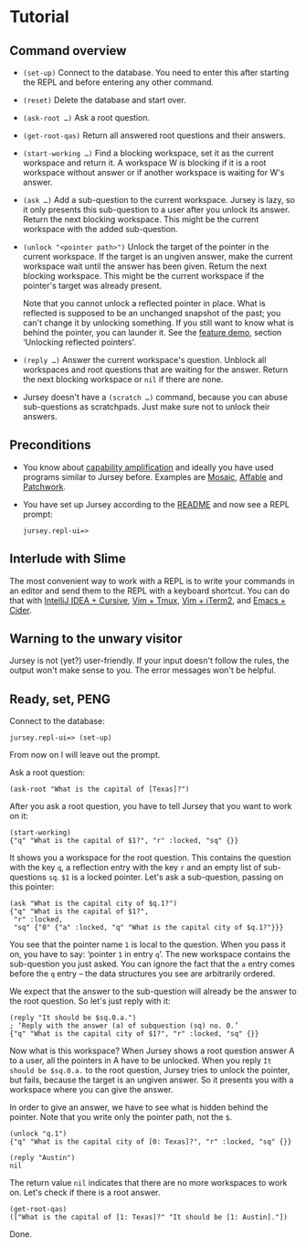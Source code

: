 # Tutorial

## Command overview

- `(set-up)` Connect to the database. You need to enter this after starting the
  REPL and before entering any other command.

- `(reset)` Delete the database and start over.

- `(ask-root …)` Ask a root question.

- `(get-root-qas)` Return all answered root questions and their answers.

- `(start-working …)` Find a blocking workspace, set it as the current workspace
  and return it. A workspace W is blocking if it is a root workspace without
  answer or if another workspace is waiting for W's answer.

- `(ask …)` Add a sub-question to the current workspace. Jursey is lazy, so
  it only presents this sub-question to a user after you unlock its answer.
  Return the next blocking workspace. This might be the current workspace with
  the added sub-question.

- `(unlock "<pointer path>")` Unlock the target of the pointer in the current
  workspace. If the target is an ungiven answer, make the current workspace wait
  until the answer has been given. Return the next blocking workspace. This
  might be the current workspace if the pointer's target was already present.

  Note that you cannot unlock a reflected pointer in place. What is reflected is
  supposed to be an unchanged snapshot of the past; you can't change it by
  unlocking something. If you still want to know what is behind the pointer, you
  can launder it. See the [feature demo](feature_demo.clj), section
  ‘Unlocking reflected pointers’.

- `(reply …)` Answer the current workspace's question. Unblock all workspaces
  and root questions that are waiting for the answer. Return the next blocking
  workspace or `nil` if there are none.

- Jursey doesn't have a `(scratch …)` command, because you can abuse
  sub-questions as scratchpads. Just make sure not to unlock their answers.

## Preconditions

- You know about [capability
  amplification](https://ought.org/projects/factored-cognition/taxonomy) and
  ideally you have used programs similar to Jursey before. Examples are
  [Mosaic](https://github.com/oughtinc/mosaic),
  [Affable](https://github.com/oughtinc/affable/) and
  [Patchwork](https://github.com/oughtinc/patchwork).

- You have set up Jursey according to the [README](/README.md) and now see a
  REPL prompt:

    ```
    jursey.repl-ui=>
    ```


## Interlude with Slime

The most convenient way to work with a REPL is to write your commands in an
editor and send them to the REPL with a keyboard shortcut. You can do that with
[IntelliJ IDEA + Cursive](https://cursive-ide.com/), [Vim +
Tmux](https://github.com/jpalardy/vim-slime), [Vim +
iTerm2](https://github.com/matschaffer/vim-islime2), and [Emacs +
Cider](https://github.com/clojure-emacs/cider).


## Warning to the unwary visitor

Jursey is not (yet?) user-friendly. If your input doesn't follow the rules, the
output won't make sense to you. The error messages won't be helpful.


## Ready, set, PENG

<!-- TODO: Automatically extract a REPL file from this and run it to make sure
that all the commands and results are correct. (RM 2019-02-11) -->

Connect to the database:

```
jursey.repl-ui=> (set-up)
```

From now on I will leave out the prompt.

Ask a root question:

```
(ask-root "What is the capital of [Texas]?")
```

After you ask a root question, you have to tell Jursey that you want to work on
it:

```
(start-working)
{"q" "What is the capital of $1?", "r" :locked, "sq" {}}
```

It shows you a workspace for the root question. This contains the question with
the key `q`, a reflection entry with the key `r` and an empty list of
sub-questions `sq`. `$1` is a locked pointer. Let's ask a sub-question, passing
on this pointer:

```
(ask "What is the capital city of $q.1?")
{"q" "What is the capital of $1?",
 "r" :locked,
 "sq" {"0" {"a" :locked, "q" "What is the capital city of $q.1?"}}}
```

You see that the pointer name `1` is local to the question. When you pass it on,
you have to say: ‘pointer `1` in entry `q`’. The new workspace contains the
sub-question you just asked. You can ignore the fact that the `a` entry comes
before the `q` entry – the data structures you see are arbitrarily ordered.

We expect that the answer to the sub-question will already be the answer to the
root question. So let's just reply with it:

```
(reply "It should be $sq.0.a.")
; ‘Reply with the answer (a) of subquestion (sq) no. 0.’
{"q" "What is the capital city of $1?", "r" :locked, "sq" {}}
```

Now what is this workspace? When Jursey shows a root question answer A to a
user, all the pointers in A have to be unlocked. When you reply `It should be
$sq.0.a.` to the root question, Jursey tries to unlock the pointer, but fails,
because the target is an ungiven answer. So it presents you with a workspace
where you can give the answer.

In order to give an answer, we have to see what is hidden behind the pointer.
Note that you write only the pointer path, not the `$`.

```
(unlock "q.1")
{"q" "What is the capital city of [0: Texas]?", "r" :locked, "sq" {}}

(reply "Austin")
nil
```

The return value `nil` indicates that there are no more workspaces to work on.
Let's check if there is a root answer.

```
(get-root-qas)
(["What is the capital of [1: Texas]?" "It should be [1: Austin]."])
```

Done.
